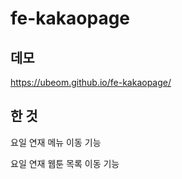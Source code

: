 # fe-kakaopage

## 데모

https://ubeom.github.io/fe-kakaopage/

## 한 것

요일 연재 메뉴 이동 기능

요일 연재 웹툰 목록 이동 기능
